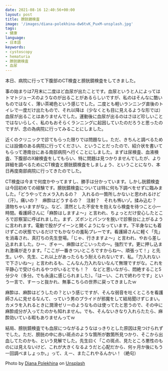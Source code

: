 ```yaml
---
date: 2021-08-16 12:40:56+00:00
layout: post
title: 膀胱鏡検査
image: '/images/diana-polekhina-dw6tvK_PuxM-unsplash.jpg'
tags:
- 健康
language:
- 日本語
keywords:
- cystoscopy
- hematuria
- 膀胱鏡検査
- 血尿
---
```


本日、病院に行って下腹部のCT検査と膀胱鏡検査をしてきました。

事の始まりは7月末に二度ほど血尿が出たことです。血尿というと人によってはトマトジュースのようなのが出ることがあるらしいですが、私のはそんなに酷いものではなく、薄い茶褐色という感じでした。二度とも軽いランニング直後のトイレで一度だけ出たもので、それ以降は（少なくとも目に見えるような形では）血尿が出ることはありませんでした。運動後に血尿が出るのはさほど珍しいことではないらしく、私のもおそらくランニングに起因していたのだろうと思ったのですが、念の為病院に行ってみることにしました。

近くのクリニックで診てもらった限りでは問題なし。ただ、きちんと調べるためには設備のある病院に行ってください、ということだったので、紹介状を書いてもらって港南台にある南部病院へ行くことにしました。まずは尿検査、血液検査、下腹部のX線検査をしてもらい、特に問題は見つかりませんでしたが、より詳細を調べるためにCT検査と膀胱鏡検査をしましょう、ということになり、本日再度南部病院に行ってきたのでした。

CT検査は今まで何度かやってますし、勝手は分かっています。しかし胱鏡検査は今回初めての経験です。膀胱鏡検査については特に何も下調べをせずに臨みました。「どうやってカメラ入れるの？　入れるの一箇所しかないと思われるけど（汗）。痛いの？　麻酔はどうするの？　注射？　それも怖いゾ。揉み込む？　漬物ちゃいますがな」、など、漠然とした不安をを抱えなら検査を待つこと小一時間。看護師さんに「麻酔はしますよ〜」と言われ、ちょっとだけ安心したところで診察室に呼ばれました。まず、ズボンとパンツを脱いで診察台に上がるように言われます。電動で股がグイーンと開くようになっています。下半身なにも着けずこの状態でいるだけでもかなりの羞恥プレーです。看護婦さんに軽く「先」を消毒され、真打ちの先生登場。「じゃ、行きますよ〜」と言われ、やおら差し込まれました。ひー、ぎゃー、麻酔はどこいったの〜。強烈です。更に押し込まれ激痛が走ります。「ここが一番きついところですからね〜、頑張って！」と先生。いや、先生、これ以上があったらもう耐えられないです、私。「力入れないで下さいね〜」と言われるも、こんなん力入れないなんて無理ですがな。これを平静心で受けられるやつがいるとでも！？　などと思いながら、悶絶すること5分少々（多分。でも永遠に感じられました）。「はーい、これで終わりです」という一言で、すーっと抜かれ、無事こちらの世界に戻ってきましたｗ

麻酔は、麻酔はどうしたの？という感じですが、そんな弱音を吐くところを看護師さんに見せるなんて、っていう男のプライドが邪魔をして結局聞けずじまい。カメラを入れるときに潤滑ゼリーのようなものは使ってたと思うので、その中に麻酔成分が入ってたのかも知れません。でも、そんないきなり入れらたたら、麻酔効いている暇もありませんってｗ

結局、膀胱鏡検査でも血尿につながるようなはっきりとした原因は見つけられずでした。ただ、膀胱の中に赤い斑点のような箇所が数箇所見つかり、そこから出血してたのかも、という見解でした。先生曰く「この斑点、見たところ悪性のものには見えないけど、これが大きくなるようだと心配だから、何ヶ月か後にもう一回調べましょっか。」って、えー、またこれやるんかい！（絶句）

Photo by [Diana Polekhina](https://unsplash.com/@diana_pole?utm_source=unsplash&utm_medium=referral&utm_content=creditCopyText) on [Unsplash](https://unsplash.com/s/photos/hospital?utm_source=unsplash&utm_medium=referral&utm_content=creditCopyText)
